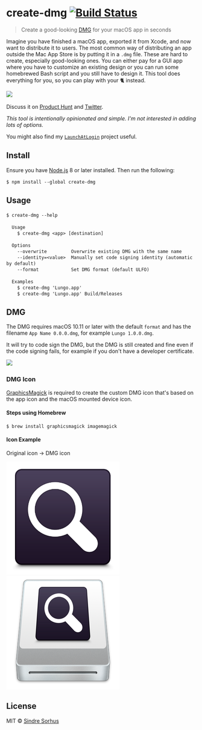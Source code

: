# create-dmg [![Build Status](https://travis-ci.org/sindresorhus/create-dmg.svg?branch=master)](https://travis-ci.org/sindresorhus/create-dmg)

> Create a good-looking [DMG](https://en.wikipedia.org/wiki/Apple_Disk_Image) for your macOS app in seconds

Imagine you have finished a macOS app, exported it from Xcode, and now want to distribute it to users. The most common way of distributing an app outside the Mac App Store is by putting it in a `.dmg` file. These are hard to create, especially good-looking ones. You can either pay for a GUI app where you have to customize an existing design or you can run some homebrewed Bash script and you still have to design it. This tool does everything for you, so you can play with your 🐈 instead.

<img src="screenshot-cli.gif" width="998">

Discuss it on [Product Hunt](https://www.producthunt.com/posts/create-dmg) and [Twitter](https://twitter.com/sindresorhus/status/846416556754010112).

*This tool is intentionally opinionated and simple. I'm not interested in adding lots of options.*

You might also find my [`LaunchAtLogin`](https://github.com/sindresorhus/LaunchAtLogin) project useful.


## Install

Ensure you have [Node.js](https://nodejs.org) 8 or later installed. Then run the following:

```
$ npm install --global create-dmg
```


## Usage

```
$ create-dmg --help

  Usage
    $ create-dmg <app> [destination]

  Options
    --overwrite         Overwrite existing DMG with the same name
    --identity=<value>  Manually set code signing identity (automatic by default)
    --format            Set DMG format (default ULFO)

  Examples
    $ create-dmg 'Lungo.app'
    $ create-dmg 'Lungo.app' Build/Releases
```


## DMG

The DMG requires macOS 10.11 or later with the default `format` and has the filename `App Name 0.0.0.dmg`, for example `Lungo 1.0.0.dmg`.

It will try to code sign the DMG, but the DMG is still created and fine even if the code signing fails, for example if you don't have a developer certificate.

<img src="screenshot-dmg.png" width="772">

### DMG Icon

[GraphicsMagick](http://www.graphicsmagick.org) is required to create the custom DMG icon that's based on the app icon and the macOS mounted device icon.

#### Steps using Homebrew

```
$ brew install graphicsmagick imagemagick
```

#### Icon Example

Original icon → DMG icon

<img src="icon-example-app.png" width="300"><img src="icon-example.png" width="300">


## License

MIT © [Sindre Sorhus](https://sindresorhus.com)
